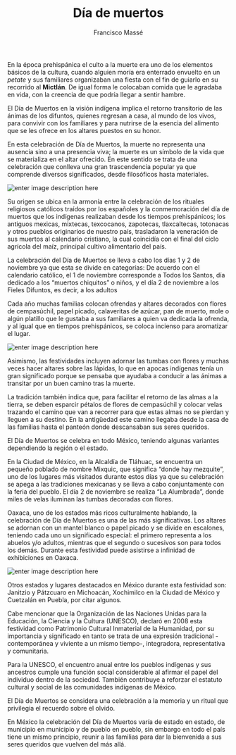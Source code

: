 ﻿---
title:  Día de muertos
tags:  tradiciones chinelos mundo
author:  Francisco Massé

---
En la época prehispánica el culto a la muerte era uno de los elementos básicos de la cultura, cuando alguien moría era enterrado envuelto en un  _petate_  y sus familiares organizaban una fiesta con el fin de guiarlo en su recorrido al **Mictlán**. De igual forma le colocaban comida que le agradaba en vida, con la creencia de que podría llegar a sentir hambre.

El Día de Muertos en la visión indígena implica el retorno transitorio de las ánimas de los difuntos, quienes regresan a casa, al mundo de los vivos, para convivir con los familiares y para nutrirse de la esencia del alimento que se les ofrece en los altares puestos en su honor.

En esta celebración de Día de Muertos, la muerte no representa una ausencia sino a una presencia viva; la muerte es un símbolo de la vida que se materializa en el altar ofrecido. En este sentido se trata de una celebración que conlleva una gran trascendencia popular ya que comprende diversos significados, desde filosóficos hasta materiales.

![enter image description here](https://ichef.bbci.co.uk/news/640/cpsprodpb/B6CA/production/_115149764_db4c2ec4-c6cf-418a-9a7f-1b43bb2ede25.jpg)

Su origen se ubica en la armonía entre la celebración de los rituales religiosos católicos traídos por los españoles y la conmemoración del día de muertos que los indígenas realizaban desde los tiempos prehispánicos; los antiguos mexicas, mixtecas, texcocanos, zapotecas, tlaxcaltecas, totonacas y otros pueblos originarios de nuestro país, trasladaron la veneración de sus muertos al calendario cristiano, la cual coincidía con el final del ciclo agrícola del maíz, principal cultivo alimentario del país.

La celebración del Día de Muertos se lleva a cabo los días 1 y 2 de noviembre ya que esta se divide en categorías: De acuerdo con el calendario católico, el 1 de noviembre corresponde a Todos los Santos, día dedicado a los “muertos chiquitos” o niños, y el día 2 de noviembre a los Fieles Difuntos, es decir, a los adultos

Cada año muchas familias colocan ofrendas y altares decorados con flores de cempasúchil, papel picado, calaveritas de azúcar, pan de muerto, mole o algún platillo que le gustaba a sus familiares a quien va dedicada la ofrenda, y al igual que en tiempos prehispánicos, se coloca incienso para aromatizar el lugar.

![enter image description here](https://i.promecal.es/IMG/2019/7C4A1C40-F1BC-9CA7-B9F759D32676C4CE.JPG)

Asimismo, las festividades incluyen adornar las tumbas con flores y muchas veces hacer altares sobre las lápidas, lo que en apocas indígenas tenía un gran significado porque se pensaba que ayudaba a conducir a las ánimas a transitar por un buen camino tras la muerte.

La tradición también indica que, para facilitar el retorno de las almas a la tierra, se deben esparcir pétalos de flores de cempasúchil y colocar velas trazando el camino que van a recorrer para que estas almas no se pierdan y lleguen a su destino. En la antigüedad este camino llegaba desde la casa de las familias hasta el panteón donde descansaban sus seres queridos.

El Día de Muertos se celebra en todo México, teniendo algunas variantes dependiendo la región o el estado.

En la Ciudad de México, en la Alcaldía de Tláhuac, se encuentra un pequeño poblado de nombre Mixquic, que significa “donde hay mezquite”, uno de los lugares más visitados durante estos días ya que su celebración se apega a las tradiciones mexicanas y se lleva a cabo conjuntamente con la feria del pueblo. El día 2 de noviembre se realiza “La Alumbrada”, donde miles de velas iluminan las tumbas decoradas con flores.

Oaxaca, uno de los estados más ricos culturalmente hablando, la celebración de Día de Muertos es una de las más significativas. Los altares se adornan con un mantel blanco o papel picado y se divide en escalones, teniendo cada uno un significado especial: el primero representa a los abuelos y/o adultos, mientras que el segundo o sucesivos son para todos los demás. Durante esta festividad puede asistirse a infinidad de exhibiciones en Oaxaca.

![enter image description here](https://flexi.shoes/blog/wp-content/uploads/sites/7/2014/10/altar-dia-de-muertos.jpg)

Otros estados y lugares destacados en México durante esta festividad son: Janitzio y Pátzcuaro en Michoacán, Xochimilco en la Ciudad de México y Cuetzalán en Puebla, por citar algunos.

Cabe mencionar que la Organización de las Naciones Unidas para la Educación, la Ciencia y la Cultura (UNESCO), declaró en 2008 esta festividad como Patrimonio Cultural Inmaterial de la Humanidad, por su importancia y significado en tanto se trata de una expresión tradicional -contemporánea y viviente a un mismo tiempo-, integradora, representativa y comunitaria.

Para la UNESCO, el encuentro anual entre los pueblos indígenas y sus ancestros cumple una función social considerable al afirmar el papel del individuo dentro de la sociedad. También contribuye a reforzar el estatuto cultural y social de las comunidades indígenas de México.

El Día de Muertos se considera una celebración a la memoria y un ritual que privilegia el recuerdo sobre el olvido.

En México la celebración del Día de Muertos varía de estado en estado, de municipio en municipio y de pueblo en pueblo, sin embargo en todo el país tiene un mismo principio, reunir a las familias para dar la bienvenida a sus seres queridos que vuelven del más allá.

